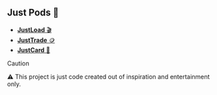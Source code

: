 ## Just Pods :space_invader:

- [**JustLoad** :clapper:]()
- [**JustTrade** :coin:]()
- [**JustCard** :game_die:]()

<!-- REF: https://github.com/orgs/community/discussions/16925 -->
> [!CAUTION]
> :warning: This project is just code created out of inspiration and entertainment only.

